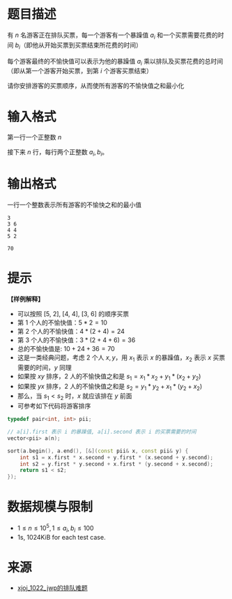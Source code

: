 # 题目描述

有 $n$ 名游客正在排队买票，每一个游客有一个暴躁值 $a_i$ 和一个买票需要花费的时间 $b_i$（即他从开始买票到买票结束所花费的时间）

每个游客最终的不愉快值可以表示为他的暴躁值 $a_i$ 乘以排队及买票花费的总时间（即从第一个游客开始买票，到第 $i$ 个游客买票结束）

请你安排游客的买票顺序，从而使所有游客的不愉快值之和最小化
# 输入格式

第一行一个正整数 $n$

接下来 $n$ 行，每行两个正整数 $a_i, b_i$。
 
# 输出格式
一行一个整数表示所有游客的不愉快之和的最小值

```input1
3
3 6
4 4
5 2
```

```output1
70
```

# 提示
**【样例解释】**
* 可以按照 [5, 2], [4, 4], [3, 6] 的顺序买票
* 第 1 个人的不愉快值：$5 * 2 = 10$
* 第 2 个人的不愉快值：$4 * (2 + 4) = 24$
* 第 3 个人的不愉快值：$3 * (2 + 4 + 6) = 36$
* 总的不愉快值是: $10 + 24 + 36 = 70$
* 这是一类经典问题，考虑 2 个人 $x, y$，用 $x_1$ 表示 $x$ 的暴躁值，$x_2$ 表示 $x$ 买票需要的时间，$y$ 同理
* 如果按 $xy$ 排序，2 人的不愉快值之和是 $s_1=x_1*x_2+y_1*(x_2+y_2)$
* 如果按 $yx$ 排序，2 人的不愉快值之和是 $s_2=y_1*y_2+x_1*(y_2+x_2)$
* 那么，当 $s_1 \lt s_2$ 时，$x$ 就应该排在 $y$ 前面
* 可参考如下代码将游客排序
```c++
typedef pair<int, int> pii;

// a[i].first 表示 i 的暴躁值, a[i].second 表示 i 的买票需要的时间
vector<pii> a(n); 

sort(a.begin(), a.end(), [&](const pii& x, const pii& y) {
    int s1 = x.first * x.second + y.first * (x.second + y.second);
    int s2 = y.first * y.second + x.first * (y.second + x.second);
    return s1 < s2;    
});
```

# 数据规模与限制
* $1 \le n \le 10^5, 1 \le a_i, b_i \le 100$
* 1s, 1024KiB for each test case.

# 来源
* [xjoj_1022_jwp的排队难题](https://oj.xjtuicpc.com/problem/1022)